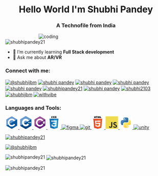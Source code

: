 <h1 align="center">Hello World I'm Shubhi Pandey</h1>
<h3 align="center">A Technofile from India</h3>
<img align="right" alt="coding" width = "400" src= "https://i.pinimg.com/originals/e7/26/c7/e726c74ac081eed50feee1433d12c998.gif">

<p align="left"> <img src="https://komarev.com/ghpvc/?username=shubhipandey21&label=Profile%20views&color=0e75b6&style=flat" alt="shubhipandey21" /> </p>

- 🌱 I’m currently learning **Full Stack development**
- 🌱 Ask me about **AR/VR**

<h3 align="left">Connect with me:</h3>
<p align="left">
<a href="https://twitter.com/@shubhijbm" target="blank"><img align="center" src="https://raw.githubusercontent.com/rahuldkjain/github-profile-readme-generator/master/src/images/icons/Social/twitter.svg" alt="@shubhijbm" height="30" width="40" /></a>
<a href="https://linkedin.com/in/shubhi pandey" target="blank"><img align="center" src="https://raw.githubusercontent.com/rahuldkjain/github-profile-readme-generator/master/src/images/icons/Social/linked-in-alt.svg" alt="shubhi pandey" height="30" width="40" /></a>
<a href="https://kaggle.com/shubhi pandey" target="blank"><img align="center" src="https://raw.githubusercontent.com/rahuldkjain/github-profile-readme-generator/master/src/images/icons/Social/kaggle.svg" alt="shubhi pandey" height="30" width="40" /></a>
<a href="https://dribbble.com/shubhi pandey" target="blank"><img align="center" src="https://raw.githubusercontent.com/rahuldkjain/github-profile-readme-generator/master/src/images/icons/Social/dribbble.svg" alt="shubhi pandey" height="30" width="40" /></a>
<a href="https://www.youtube.com/c/shubhi pandey" target="blank"><img align="center" src="https://raw.githubusercontent.com/rahuldkjain/github-profile-readme-generator/master/src/images/icons/Social/youtube.svg" alt="shubhi pandey" height="30" width="40" /></a>
<a href="https://www.codechef.com/users/shubhipandey21" target="blank"><img align="center" src="https://cdn.jsdelivr.net/npm/simple-icons@3.1.0/icons/codechef.svg" alt="shubhipandey21" height="30" width="40" /></a>
<a href="https://www.hackerrank.com/shubhi pandey" target="blank"><img align="center" src="https://raw.githubusercontent.com/rahuldkjain/github-profile-readme-generator/master/src/images/icons/Social/hackerrank.svg" alt="shubhi pandey" height="30" width="40" /></a>
<a href="https://www.leetcode.com/shubhi2103" target="blank"><img align="center" src="https://raw.githubusercontent.com/rahuldkjain/github-profile-readme-generator/master/src/images/icons/Social/leet-code.svg" alt="shubhi2103" height="30" width="40" /></a>
<a href="https://auth.geeksforgeeks.org/user/shubhijbm" target="blank"><img align="center" src="https://raw.githubusercontent.com/rahuldkjain/github-profile-readme-generator/master/src/images/icons/Social/geeks-for-geeks.svg" alt="shubhijbm" height="30" width="40" /></a>
<a href="https://discord.gg/withvibe" target="blank"><img align="center" src="https://raw.githubusercontent.com/rahuldkjain/github-profile-readme-generator/master/src/images/icons/Social/discord.svg" alt="withvibe" height="30" width="40" /></a>
</p>

<h3 align="left">Languages and Tools:</h3>
<p align="left"> <a href="https://www.cprogramming.com/" target="_blank" rel="noreferrer"> <img src="https://raw.githubusercontent.com/devicons/devicon/master/icons/c/c-original.svg" alt="c" width="40" height="40"/> </a> <a href="https://www.w3schools.com/cpp/" target="_blank" rel="noreferrer"> <img src="https://raw.githubusercontent.com/devicons/devicon/master/icons/cplusplus/cplusplus-original.svg" alt="cplusplus" width="40" height="40"/> </a> <a href="https://www.w3schools.com/cs/" target="_blank" rel="noreferrer"> <img src="https://raw.githubusercontent.com/devicons/devicon/master/icons/csharp/csharp-original.svg" alt="csharp" width="40" height="40"/> </a> <a href="https://www.w3schools.com/css/" target="_blank" rel="noreferrer"> <img src="https://raw.githubusercontent.com/devicons/devicon/master/icons/css3/css3-original-wordmark.svg" alt="css3" width="40" height="40"/> </a> <a href="https://www.figma.com/" target="_blank" rel="noreferrer"> <img src="https://www.vectorlogo.zone/logos/figma/figma-icon.svg" alt="figma" width="40" height="40"/> </a> <a href="https://git-scm.com/" target="_blank" rel="noreferrer"> <img src="https://www.vectorlogo.zone/logos/git-scm/git-scm-icon.svg" alt="git" width="40" height="40"/> </a> <a href="https://www.w3.org/html/" target="_blank" rel="noreferrer"> <img src="https://raw.githubusercontent.com/devicons/devicon/master/icons/html5/html5-original-wordmark.svg" alt="html5" width="40" height="40"/> </a> <a href="https://developer.mozilla.org/en-US/docs/Web/JavaScript" target="_blank" rel="noreferrer"> <img src="https://raw.githubusercontent.com/devicons/devicon/master/icons/javascript/javascript-original.svg" alt="javascript" width="40" height="40"/> </a> <a href="https://www.python.org" target="_blank" rel="noreferrer"> <img src="https://raw.githubusercontent.com/devicons/devicon/master/icons/python/python-original.svg" alt="python" width="40" height="40"/> </a> <a href="https://unity.com/" target="_blank" rel="noreferrer"> <img src="https://www.vectorlogo.zone/logos/unity3d/unity3d-icon.svg" alt="unity" width="40" height="40"/> </a> </p>

<p align="left"> <a href="https://github.com/ryo-ma/github-profile-trophy"><img src="https://github-profile-trophy.vercel.app/?username=shubhipandey21" alt="shubhipandey21" /></a> </p>

<p align="left"> <a href="https://twitter.com/@shubhijbm" target="blank"><img src="https://img.shields.io/twitter/follow/@shubhijbm?logo=twitter&style=for-the-badge" alt="@shubhijbm" /></a> </p>



<p><img align="left" src="https://github-readme-stats.vercel.app/api/top-langs?username=shubhipandey21&show_icons=true&locale=en&layout=compact" alt="shubhipandey21" /></p>

<p>&nbsp;<img align="center" src="https://github-readme-stats.vercel.app/api?username=shubhipandey21&show_icons=true&locale=en" alt="shubhipandey21" /></p>

<p><img align="center" src="https://github-readme-streak-stats.herokuapp.com/?user=shubhipandey21&" alt="shubhipandey21" /></p>

